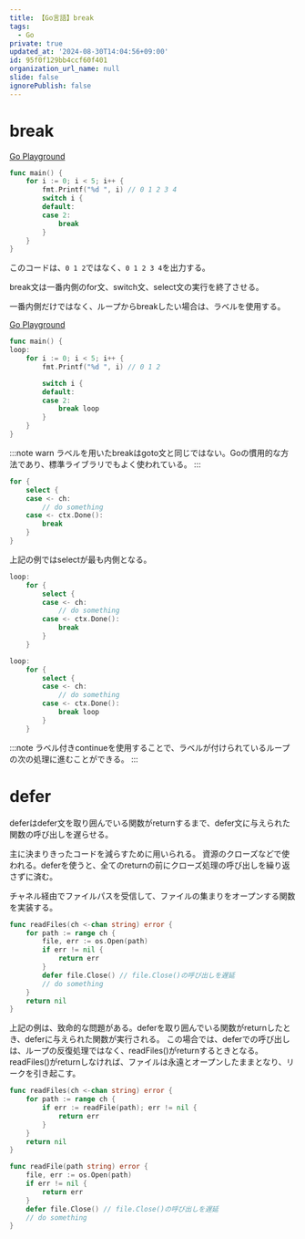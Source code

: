 ```yaml
---
title: 【Go言語】break
tags:
  - Go
private: true
updated_at: '2024-08-30T14:04:56+09:00'
id: 95f0f129bb4ccf60f401
organization_url_name: null
slide: false
ignorePublish: false
---
```

# break

[Go Playground](https://go.dev/play/p/TnEWOcm277G)

```go
func main() {
	for i := 0; i < 5; i++ {
		fmt.Printf("%d ", i) // 0 1 2 3 4 
		switch i {
		default:
		case 2:
			break
		}
	}
}
```

このコードは、`0 1 2`ではなく、`0 1 2 3 4`を出力する。

break文は一番内側のfor文、switch文、select文の実行を終了させる。

一番内側だけではなく、ループからbreakしたい場合は、ラベルを使用する。

[Go Playground](https://go.dev/play/p/uCt8YN95uKo)

```go
func main() {
loop:
	for i := 0; i < 5; i++ {
		fmt.Printf("%d ", i) // 0 1 2 

		switch i {
		default:
		case 2:
			break loop
		}
	}
}
```

:::note warn
ラベルを用いたbreakはgoto文と同じではない。Goの慣用的な方法であり、標準ライブラリでもよく使われている。
:::

```go
for {
	select {
	case <- ch:
		// do something
	case <- ctx.Done():
		break
	}
}
```

上記の例ではselectが最も内側となる。

```go
loop:
	for {
		select {
		case <- ch:
			// do something
		case <- ctx.Done():
			break
		}
	}
```

```go
loop:
	for {
		select {
		case <- ch:
			// do something
		case <- ctx.Done():
			break loop
		}
	}
```

:::note
ラベル付きcontinueを使用することで、ラベルが付けられているループの次の処理に進むことができる。
:::

# defer

deferはdefer文を取り囲んでいる関数がreturnするまで、defer文に与えられた関数の呼び出しを遅らせる。

主に決まりきったコードを減らすために用いられる。
資源のクローズなどで使われる。deferを使うと、全てのreturnの前にクローズ処理の呼び出しを繰り返さずに済む。

チャネル経由でファイルパスを受信して、ファイルの集まりをオープンする関数を実装する。

```go
func readFiles(ch <-chan string) error {
	for path := range ch {
		file, err := os.Open(path)
		if err != nil {
			return err
		}
		defer file.Close() // file.Close()の呼び出しを遅延
		// do something
	}
	return nil
}
```

上記の例は、致命的な問題がある。deferを取り囲んでいる関数がreturnしたとき、deferに与えられた関数が実行される。
この場合では、deferでの呼び出しは、ループの反復処理ではなく、readFiles()がreturnするときとなる。
readFiles()がreturnしなければ、ファイルは永遠とオープンしたままとなり、リークを引き起こす。

```go
func readFiles(ch <-chan string) error {
	for path := range ch {
		if err := readFile(path); err != nil {
			return err
		}
	}
	return nil
}

func readFile(path string) error {
	file, err := os.Open(path)
	if err != nil {
		return err
	}
	defer file.Close() // file.Close()の呼び出しを遅延
	// do something
}
```
